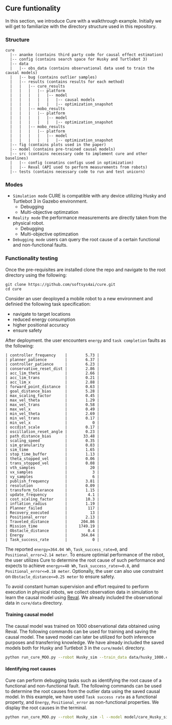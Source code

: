 ## Cure funtionality
In this section, we introduce Cure with a walkthrough example. Initially we will get to familiarize with the directory structure used in this repository.

### Structure
```
cure
  |-- ananke (contains third party code for causal effect estimation)
  |-- config (contains search space for Husky and Turtlebot 3)
  |-- data
  |   |-- obs_data (contains observational data used to train the causal models)
  |   |-- bug (contains outlier samples)
  |   |-- results (contains results for each method)
  |   |   |-- cure_results
  |   |   |   |-- platform  
  |   |   |   |   |-- model
  |   |   |   |   |   |-- causal models
  |   |   |   |   |   |-- optimization_snapshot 
  |   |   |-- mobo_results
  |   |   |   |-- platform  
  |   |   |   |   |-- model
  |   |   |   |   |   |-- optimization_snapshot 
  |   |   |-- mobo_results
  |   |   |   |-- platform  
  |   |   |   |   |-- model
  |   |   |   |   |   |-- optimization_snapshot                      
  |-- fig (contains plots used in the paper)
  |-- model (contains pre-trained causal models)  
  |-- src (contains necessary code to implement cure and other baselines)
  |   |-- config (conatins configs used in optimization)
  |   |-- Reval (API used to perform measurements from robots)
  |-- tests (contains necessary code to run and test unicorn)

```
### Modes
- `Simulation mode` CURE is compatible with any device utilizing Husky and Turtlebot 3 in Gazebo environment.
  - Debugging
  - Multi-objective optimzation
- `Reality mode` the performance measurements are directly taken from the physical robot.
  - Debugging
  - Multi-objective optimzation
- `Debugging mode` users can query the root cause of a certain functional and non-functional faults.

### Functionality testing
Once the pre-requisites are installed clone the repo and navigate to the root directory using the following:
```
git clone https://github.com/softsys4ai/cure.git
cd cure
```
Consider an user deoployed a mobile robot to a new environment and definied the following task specification:
- navigate to target locations
- reduced energy consumption
- higher positional accuracy
- ensure safety 

After deployment. the user encounters `energy` and `task completion` faults as the following:  
```
| controller_frequency    |        5.73 |
| planner_patience        |        6.37 |
| controller_patience     |        6.23 |
| conservative_reset_dist |        2.86 |
| acc_lim_theta           |        2.66 |
| acc_lim_trans           |        0.21 |
| acc_lim_x               |        2.88 |
| forward_point_distance  |        0.63 |
| goal_distance_bias      |        5.28 |
| max_scaling_factor      |        0.45 |
| max_vel_theta           |        1.29 |
| max_vel_trans           |        0.58 |
| max_vel_x               |        0.49 |
| min_vel_theta           |        2.69 |
| min_vel_trans           |        0.17 |
| min_vel_x               |           0 |
| occdist_scale           |        0.17 |
| oscillation_reset_angle |        0.23 |
| path_distance_bias      |       33.48 |
| scaling_speed           |        0.35 |
| sim_granularity         |        0.03 |
| sim_time                |        1.65 |
| stop_time_buffer        |        1.13 |
| theta_stopped_vel       |        0.06 |
| trans_stopped_vel       |        0.08 |
| vth_samples             |          20 |
| vx_samples              |           3 |
| vy_samples              |           6 |
| publish_frequency       |        3.81 |
| resolution              |        0.09 |
| transform_tolerance     |        1.15 |
| update_frequency        |         4.1 |
| cost_scaling_factor     |        10.3 |
| inflation_radius        |        1.19 |
| Planner_failed          |         117 |
| Recovery_executed       |          13 |
| Positional_error        |        2.13 |
| Traveled_distance       |      204.86 |
| Mission_time            |     1749.19 |
| Obstacle_distance       |         0.4 |
| Energy                  |      364.04 |
| Task_success_rate       |           0 |
```
The reported `energy=364.04 Wh`,  `Task_success_rate=0`, and `Positional_error=2.14 meter`. To ensure optimial performance of the robot, the user utilizes Cure to determine the root cause of such performance and expects to achieve `energy<=40 Wh`,  `Task_success_rate>=0.8`, and `Positional_error<=0.18 meter`. Optionally, the user can also use constraint on `Obstacle_distance<=0.25 meter` to ensure safety. 

To avoid constant human supervision and effort required to perform execution in physical robots, we collect observation data in simulation to learn the causal model using [Reval](https://github.com/softsys4ai/cure/blob/main/src/Reval/README.md). We already included the observational data in `cure/data` directory.

#### Training causal model
The causal model was trained on 1000 observational data obtained using Reval. The following commands can be used for training and saving the causal model. The saved model can later be utilized for both inference purposes and transferring knowledge. We have already included the saved models both for Husky and Turtlebot 3 in the `cure/model` directory.
```sh
python run_cure_MOO.py --robot Husky_sim --train_data data/husky_1000.csv 
```

#### Identifying root causes
Cure can perform debugging tasks such as identifying the root cause of a functional and non-functional fault. The following commands can be used to determine the root causes from the outlier data using the saved causal model. In this example, we have used `Task success rate` as a functional property, and `Energy`, `Positional_error` as non-functional properties. We display the root causes in the terminal.
```sh
python run_cure_MOO.py --robot Husky_sim -l --model model/care_Husky_sim.model --outlier_data data/husky_outlier.csv -root_cause  --f Task_success_rate --nf Energy Positional_error
```


